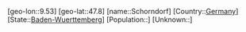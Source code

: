 ﻿---
location: [47.8,9.53]
type: City
tags:
- geo/City


SpocWebEntityId: 34067
isDeleted: false
confidential: public

---
[geo-lon::9.53]
[geo-lat::47.8]
[name::Schorndorf]
[Country::[Germany](geo/Continent/Europe/Germany.md)]
[State::[Baden-Wuerttemberg](geo/Continent/Europe/Germany/Baden-Wuerttemberg.md)]
[Population::]
[Unknown::]

